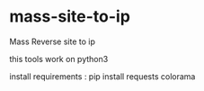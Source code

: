 # mass-site-to-ip
Mass Reverse site to ip

this tools work on python3

install requirements :
pip install requests colorama
